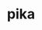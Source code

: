 ---
title: "pika"
layout: cache
categories: [package, develop]
meta: {"compilers": ["gcc@11.4.0"], "num_specs": 34, "num_specs_by_stack": {"e4s-neoverse-v2": 17, "root": 34}, "oss": ["ubuntu22.04"], "platforms": ["linux"], "stacks": ["e4s-neoverse-v2", "root"], "targets": ["neoverse_v2", "x86_64_v3"], "versions": ["0.33.0"]}
spec_details: [{"compiler": "gcc@11.4.0", "hash": "2dci4tzlhzjy4zm6tmnlsbewwhynxse4", "os": "ubuntu22.04", "platform": "linux", "size": "-", "stacks": ["e4s-neoverse-v2", "root"], "target": "neoverse_v2", "variants": ["~apex", "build_system=cmake", "build_type=Release", "~cuda", "cxxstd=17", "~examples", "generator=ninja", "~generic_coroutines", "~ipo", "malloc=mimalloc", "+mpi", "~rocm", "~sanitizers", "+shared", "~stdexec", "~tracy", "~valgrind"], "versions": ["0.33.0"]}, {"compiler": "gcc@11.4.0", "hash": "2r2iw2gdvbkwit2eja4vxdmdsur6zhah", "os": "ubuntu22.04", "platform": "linux", "size": "-", "stacks": ["e4s-neoverse-v2", "root"], "target": "neoverse_v2", "variants": ["~apex", "build_system=cmake", "build_type=Release", "~cuda", "cxxstd=17", "~examples", "generator=ninja", "~generic_coroutines", "~ipo", "malloc=mimalloc", "+mpi", "~rocm", "~sanitizers", "+shared", "~stdexec", "~tracy", "~valgrind"], "versions": ["0.33.0"]}, {"compiler": "gcc@11.4.0", "hash": "3wnqqznqj47au2uazn43yrbq56udtz46", "os": "ubuntu22.04", "platform": "linux", "size": "-", "stacks": ["root"], "target": "x86_64_v3", "variants": ["~apex", "build_system=cmake", "build_type=Release", "~cuda", "cxxstd=17", "~examples", "generator=ninja", "~generic_coroutines", "~ipo", "malloc=mimalloc", "+mpi", "~rocm", "~sanitizers", "+shared", "~stdexec", "~tracy", "~valgrind"], "versions": ["0.33.0"]}, {"compiler": "gcc@11.4.0", "hash": "44w656ro6m35lusi4vxznhgxuzmjtjs7", "os": "ubuntu22.04", "platform": "linux", "size": "-", "stacks": ["root"], "target": "x86_64_v3", "variants": ["~apex", "build_system=cmake", "build_type=Release", "~cuda", "cxxstd=17", "~examples", "generator=ninja", "~generic_coroutines", "~ipo", "malloc=mimalloc", "+mpi", "~rocm", "~sanitizers", "+shared", "~stdexec", "~tracy", "~valgrind"], "versions": ["0.33.0"]}, {"compiler": "gcc@11.4.0", "hash": "4fjnkijzolg65w7lf5lkpvgrcmp6jnof", "os": "ubuntu22.04", "platform": "linux", "size": "-", "stacks": ["root"], "target": "x86_64_v3", "variants": ["~apex", "build_system=cmake", "build_type=Release", "~cuda", "cxxstd=17", "~examples", "generator=ninja", "~generic_coroutines", "~ipo", "malloc=mimalloc", "+mpi", "~rocm", "~sanitizers", "+shared", "~stdexec", "~tracy", "~valgrind"], "versions": ["0.33.0"]}, {"compiler": "gcc@11.4.0", "hash": "4jjcrzobi4y3osvvz7e6qrmyp7f6fged", "os": "ubuntu22.04", "platform": "linux", "size": "-", "stacks": ["e4s-neoverse-v2", "root"], "target": "neoverse_v2", "variants": ["~apex", "build_system=cmake", "build_type=Release", "~cuda", "cxxstd=17", "~examples", "generator=ninja", "~generic_coroutines", "~ipo", "malloc=mimalloc", "+mpi", "~rocm", "~sanitizers", "+shared", "~stdexec", "~tracy", "~valgrind"], "versions": ["0.33.0"]}, {"compiler": "gcc@11.4.0", "hash": "5xjoghfwh36h2nqhazgc3j6oq5fwu2ru", "os": "ubuntu22.04", "platform": "linux", "size": "-", "stacks": ["e4s-neoverse-v2", "root"], "target": "neoverse_v2", "variants": ["~apex", "build_system=cmake", "build_type=Release", "~cuda", "cxxstd=17", "~examples", "generator=ninja", "~generic_coroutines", "~ipo", "malloc=mimalloc", "+mpi", "~rocm", "~sanitizers", "+shared", "~stdexec", "~tracy", "~valgrind"], "versions": ["0.33.0"]}, {"compiler": "gcc@11.4.0", "hash": "7davnjfnxocza72hpc55akedxfhnihsi", "os": "ubuntu22.04", "platform": "linux", "size": "-", "stacks": ["root"], "target": "x86_64_v3", "variants": ["~apex", "build_system=cmake", "build_type=Release", "~cuda", "cxxstd=17", "~examples", "generator=ninja", "~generic_coroutines", "~ipo", "malloc=mimalloc", "+mpi", "~rocm", "~sanitizers", "+shared", "~stdexec", "~tracy", "~valgrind"], "versions": ["0.33.0"]}, {"compiler": "gcc@11.4.0", "hash": "aake3jygaen5rn2fpqtacysfdha7chty", "os": "ubuntu22.04", "platform": "linux", "size": "-", "stacks": ["e4s-neoverse-v2", "root"], "target": "neoverse_v2", "variants": ["~apex", "build_system=cmake", "build_type=Release", "~cuda", "cxxstd=17", "~examples", "generator=ninja", "~generic_coroutines", "~ipo", "malloc=mimalloc", "+mpi", "~rocm", "~sanitizers", "+shared", "~stdexec", "~tracy", "~valgrind"], "versions": ["0.33.0"]}, {"compiler": "gcc@11.4.0", "hash": "akryxvnwx4sjmlqt3owjjbppwmioo7hn", "os": "ubuntu22.04", "platform": "linux", "size": "-", "stacks": ["root"], "target": "x86_64_v3", "variants": ["~apex", "build_system=cmake", "build_type=Release", "~cuda", "cxxstd=17", "~examples", "generator=ninja", "~generic_coroutines", "~ipo", "malloc=mimalloc", "+mpi", "~rocm", "~sanitizers", "+shared", "~stdexec", "~tracy", "~valgrind"], "versions": ["0.33.0"]}, {"compiler": "gcc@11.4.0", "hash": "dligxdqilk22otmdnf2jokqwhyqpqhp5", "os": "ubuntu22.04", "platform": "linux", "size": "-", "stacks": ["e4s-neoverse-v2", "root"], "target": "neoverse_v2", "variants": ["~apex", "build_system=cmake", "build_type=Release", "~cuda", "cxxstd=17", "~examples", "generator=ninja", "~generic_coroutines", "~ipo", "malloc=mimalloc", "+mpi", "~rocm", "~sanitizers", "+shared", "~stdexec", "~tracy", "~valgrind"], "versions": ["0.33.0"]}, {"compiler": "gcc@11.4.0", "hash": "ema2n2t2brdk6ho24jhhahbkwltmgzoh", "os": "ubuntu22.04", "platform": "linux", "size": "-", "stacks": ["e4s-neoverse-v2", "root"], "target": "neoverse_v2", "variants": ["~apex", "build_system=cmake", "build_type=Release", "~cuda", "cxxstd=17", "~examples", "generator=ninja", "~generic_coroutines", "~ipo", "malloc=mimalloc", "+mpi", "~rocm", "~sanitizers", "+shared", "~stdexec", "~tracy", "~valgrind"], "versions": ["0.33.0"]}, {"compiler": "gcc@11.4.0", "hash": "etf4lygcfdwtlzwvybtuz5ozm6b6xvho", "os": "ubuntu22.04", "platform": "linux", "size": "-", "stacks": ["e4s-neoverse-v2", "root"], "target": "neoverse_v2", "variants": ["~apex", "build_system=cmake", "build_type=Release", "~cuda", "cxxstd=17", "~examples", "generator=ninja", "~generic_coroutines", "~ipo", "malloc=mimalloc", "+mpi", "~rocm", "~sanitizers", "+shared", "~stdexec", "~tracy", "~valgrind"], "versions": ["0.33.0"]}, {"compiler": "gcc@11.4.0", "hash": "fpi5ou7t6qgyy4xxe46znrrgwstfwhca", "os": "ubuntu22.04", "platform": "linux", "size": "-", "stacks": ["root"], "target": "x86_64_v3", "variants": ["~apex", "build_system=cmake", "build_type=Release", "~cuda", "cxxstd=17", "~examples", "generator=ninja", "~generic_coroutines", "~ipo", "malloc=mimalloc", "+mpi", "~rocm", "~sanitizers", "+shared", "~stdexec", "~tracy", "~valgrind"], "versions": ["0.33.0"]}, {"compiler": "gcc@11.4.0", "hash": "ghgz5fnxvmk5j7z5onvfjq4wbayrkjrf", "os": "ubuntu22.04", "platform": "linux", "size": "-", "stacks": ["root"], "target": "x86_64_v3", "variants": ["~apex", "build_system=cmake", "build_type=Release", "~cuda", "cxxstd=17", "~examples", "generator=ninja", "~generic_coroutines", "~ipo", "malloc=mimalloc", "+mpi", "~rocm", "~sanitizers", "+shared", "~stdexec", "~tracy", "~valgrind"], "versions": ["0.33.0"]}, {"compiler": "gcc@11.4.0", "hash": "javbcywx6mlxrpb5wnporrqtqm3bf6k3", "os": "ubuntu22.04", "platform": "linux", "size": "-", "stacks": ["e4s-neoverse-v2", "root"], "target": "neoverse_v2", "variants": ["~apex", "build_system=cmake", "build_type=Release", "~cuda", "cxxstd=17", "~examples", "generator=ninja", "~generic_coroutines", "~ipo", "malloc=mimalloc", "+mpi", "~rocm", "~sanitizers", "+shared", "~stdexec", "~tracy", "~valgrind"], "versions": ["0.33.0"]}, {"compiler": "gcc@11.4.0", "hash": "jkp3cwic5hyei3aaxaaya6fjb2xk26ue", "os": "ubuntu22.04", "platform": "linux", "size": "-", "stacks": ["e4s-neoverse-v2", "root"], "target": "neoverse_v2", "variants": ["~apex", "build_system=cmake", "build_type=Release", "~cuda", "cxxstd=17", "~examples", "generator=ninja", "~generic_coroutines", "~ipo", "malloc=mimalloc", "+mpi", "~rocm", "~sanitizers", "+shared", "~stdexec", "~tracy", "~valgrind"], "versions": ["0.33.0"]}, {"compiler": "gcc@11.4.0", "hash": "jncxjzhi6piyfevx4kp72tavuudqosv3", "os": "ubuntu22.04", "platform": "linux", "size": "-", "stacks": ["root"], "target": "x86_64_v3", "variants": ["~apex", "build_system=cmake", "build_type=Release", "~cuda", "cxxstd=17", "~examples", "generator=ninja", "~generic_coroutines", "~ipo", "malloc=mimalloc", "+mpi", "~rocm", "~sanitizers", "+shared", "~stdexec", "~tracy", "~valgrind"], "versions": ["0.33.0"]}, {"compiler": "gcc@11.4.0", "hash": "k3hgwaird3nklxhqlw6uqxtd3ndd7eup", "os": "ubuntu22.04", "platform": "linux", "size": "-", "stacks": ["root"], "target": "x86_64_v3", "variants": ["~apex", "build_system=cmake", "build_type=Release", "~cuda", "cxxstd=17", "~examples", "generator=ninja", "~generic_coroutines", "~ipo", "malloc=mimalloc", "+mpi", "~rocm", "~sanitizers", "+shared", "~stdexec", "~tracy", "~valgrind"], "versions": ["0.33.0"]}, {"compiler": "gcc@11.4.0", "hash": "kxxahszl2gxo4wlkjic7ubazp5v5ak3n", "os": "ubuntu22.04", "platform": "linux", "size": "-", "stacks": ["e4s-neoverse-v2", "root"], "target": "neoverse_v2", "variants": ["~apex", "build_system=cmake", "build_type=Release", "~cuda", "cxxstd=17", "~examples", "generator=ninja", "~generic_coroutines", "~ipo", "malloc=mimalloc", "+mpi", "~rocm", "~sanitizers", "+shared", "~stdexec", "~tracy", "~valgrind"], "versions": ["0.33.0"]}, {"compiler": "gcc@11.4.0", "hash": "ld5wooeayswh53w7uycxbslv3viak6v3", "os": "ubuntu22.04", "platform": "linux", "size": "-", "stacks": ["root"], "target": "x86_64_v3", "variants": ["~apex", "build_system=cmake", "build_type=Release", "~cuda", "cxxstd=17", "~examples", "generator=ninja", "~generic_coroutines", "~ipo", "malloc=mimalloc", "+mpi", "~rocm", "~sanitizers", "+shared", "~stdexec", "~tracy", "~valgrind"], "versions": ["0.33.0"]}, {"compiler": "gcc@11.4.0", "hash": "nsnkpqp55i5zqmke7h3oqxkkyfcoscf2", "os": "ubuntu22.04", "platform": "linux", "size": "-", "stacks": ["e4s-neoverse-v2", "root"], "target": "neoverse_v2", "variants": ["~apex", "build_system=cmake", "build_type=Release", "~cuda", "cxxstd=17", "~examples", "generator=ninja", "~generic_coroutines", "~ipo", "malloc=mimalloc", "+mpi", "~rocm", "~sanitizers", "+shared", "~stdexec", "~tracy", "~valgrind"], "versions": ["0.33.0"]}, {"compiler": "gcc@11.4.0", "hash": "o5mmgwqcqwnl56tpd2ea5dcmscsj5ckw", "os": "ubuntu22.04", "platform": "linux", "size": "-", "stacks": ["e4s-neoverse-v2", "root"], "target": "neoverse_v2", "variants": ["~apex", "build_system=cmake", "build_type=Release", "~cuda", "cxxstd=17", "~examples", "generator=ninja", "~generic_coroutines", "~ipo", "malloc=mimalloc", "+mpi", "~rocm", "~sanitizers", "+shared", "~stdexec", "~tracy", "~valgrind"], "versions": ["0.33.0"]}, {"compiler": "gcc@11.4.0", "hash": "ohktutgq5ynonm7okfeekswu7w425jmu", "os": "ubuntu22.04", "platform": "linux", "size": "-", "stacks": ["root"], "target": "x86_64_v3", "variants": ["~apex", "build_system=cmake", "build_type=Release", "~cuda", "cxxstd=17", "~examples", "generator=ninja", "~generic_coroutines", "~ipo", "malloc=mimalloc", "+mpi", "~rocm", "~sanitizers", "+shared", "~stdexec", "~tracy", "~valgrind"], "versions": ["0.33.0"]}, {"compiler": "gcc@11.4.0", "hash": "q45hg3dj7nzeeyb2vbkidl4of7f7y7p7", "os": "ubuntu22.04", "platform": "linux", "size": "-", "stacks": ["root"], "target": "x86_64_v3", "variants": ["~apex", "build_system=cmake", "build_type=Release", "~cuda", "cxxstd=17", "~examples", "generator=ninja", "~generic_coroutines", "~ipo", "malloc=mimalloc", "+mpi", "~rocm", "~sanitizers", "+shared", "~stdexec", "~tracy", "~valgrind"], "versions": ["0.33.0"]}, {"compiler": "gcc@11.4.0", "hash": "qonpsy6bpmlm6cvlj2gc3wxpaqxnq3ka", "os": "ubuntu22.04", "platform": "linux", "size": "-", "stacks": ["root"], "target": "x86_64_v3", "variants": ["~apex", "build_system=cmake", "build_type=Release", "~cuda", "cxxstd=17", "~examples", "generator=ninja", "~generic_coroutines", "~ipo", "malloc=mimalloc", "+mpi", "~rocm", "~sanitizers", "+shared", "~stdexec", "~tracy", "~valgrind"], "versions": ["0.33.0"]}, {"compiler": "gcc@11.4.0", "hash": "qttw3cniseicorxxtq6ixh3xfepcgumc", "os": "ubuntu22.04", "platform": "linux", "size": "-", "stacks": ["e4s-neoverse-v2", "root"], "target": "neoverse_v2", "variants": ["~apex", "build_system=cmake", "build_type=Release", "~cuda", "cxxstd=17", "~examples", "generator=ninja", "~generic_coroutines", "~ipo", "malloc=mimalloc", "+mpi", "~rocm", "~sanitizers", "+shared", "~stdexec", "~tracy", "~valgrind"], "versions": ["0.33.0"]}, {"compiler": "gcc@11.4.0", "hash": "slcmr6vns6yx7pamynhblsywa5phahea", "os": "ubuntu22.04", "platform": "linux", "size": "-", "stacks": ["root"], "target": "x86_64_v3", "variants": ["~apex", "build_system=cmake", "build_type=Release", "~cuda", "cxxstd=17", "~examples", "generator=ninja", "~generic_coroutines", "~ipo", "malloc=mimalloc", "+mpi", "~rocm", "~sanitizers", "+shared", "~stdexec", "~tracy", "~valgrind"], "versions": ["0.33.0"]}, {"compiler": "gcc@11.4.0", "hash": "tqzmfl6fzaf3fnnlsp4vaamvma4xqbl7", "os": "ubuntu22.04", "platform": "linux", "size": "-", "stacks": ["root"], "target": "x86_64_v3", "variants": ["~apex", "build_system=cmake", "build_type=Release", "~cuda", "cxxstd=17", "~examples", "generator=ninja", "~generic_coroutines", "~ipo", "malloc=mimalloc", "+mpi", "~rocm", "~sanitizers", "+shared", "~stdexec", "~tracy", "~valgrind"], "versions": ["0.33.0"]}, {"compiler": "gcc@11.4.0", "hash": "ua2p5nwfzvny2devpbnt2m6bnoajjnqq", "os": "ubuntu22.04", "platform": "linux", "size": "-", "stacks": ["root"], "target": "x86_64_v3", "variants": ["~apex", "build_system=cmake", "build_type=Release", "~cuda", "cxxstd=17", "~examples", "generator=ninja", "~generic_coroutines", "~ipo", "malloc=mimalloc", "+mpi", "~rocm", "~sanitizers", "+shared", "~stdexec", "~tracy", "~valgrind"], "versions": ["0.33.0"]}, {"compiler": "gcc@11.4.0", "hash": "uhfkm2nhx7popbt66mqmosr5ouk2yvq5", "os": "ubuntu22.04", "platform": "linux", "size": "-", "stacks": ["e4s-neoverse-v2", "root"], "target": "neoverse_v2", "variants": ["~apex", "build_system=cmake", "build_type=Release", "~cuda", "cxxstd=17", "~examples", "generator=ninja", "~generic_coroutines", "~ipo", "malloc=mimalloc", "+mpi", "~rocm", "~sanitizers", "+shared", "~stdexec", "~tracy", "~valgrind"], "versions": ["0.33.0"]}, {"compiler": "gcc@11.4.0", "hash": "yhdqpnxxzhngy7fpxb767hp7aj2xxnz5", "os": "ubuntu22.04", "platform": "linux", "size": "-", "stacks": ["root"], "target": "x86_64_v3", "variants": ["~apex", "build_system=cmake", "build_type=Release", "~cuda", "cxxstd=17", "~examples", "generator=ninja", "~generic_coroutines", "~ipo", "malloc=mimalloc", "+mpi", "~rocm", "~sanitizers", "+shared", "~stdexec", "~tracy", "~valgrind"], "versions": ["0.33.0"]}, {"compiler": "gcc@11.4.0", "hash": "ynerv7qglmiqusujw2ulo7j7uiblsttg", "os": "ubuntu22.04", "platform": "linux", "size": "-", "stacks": ["e4s-neoverse-v2", "root"], "target": "neoverse_v2", "variants": ["~apex", "build_system=cmake", "build_type=Release", "~cuda", "cxxstd=17", "~examples", "generator=ninja", "~generic_coroutines", "~ipo", "malloc=mimalloc", "+mpi", "~rocm", "~sanitizers", "+shared", "~stdexec", "~tracy", "~valgrind"], "versions": ["0.33.0"]}, {"compiler": "gcc@11.4.0", "hash": "ypbss5omdhxjdc7s2fndib35x3xmr6vg", "os": "ubuntu22.04", "platform": "linux", "size": "-", "stacks": ["e4s-neoverse-v2", "root"], "target": "neoverse_v2", "variants": ["~apex", "build_system=cmake", "build_type=Release", "~cuda", "cxxstd=17", "~examples", "generator=ninja", "~generic_coroutines", "~ipo", "malloc=mimalloc", "+mpi", "~rocm", "~sanitizers", "+shared", "~stdexec", "~tracy", "~valgrind"], "versions": ["0.33.0"]}]
---